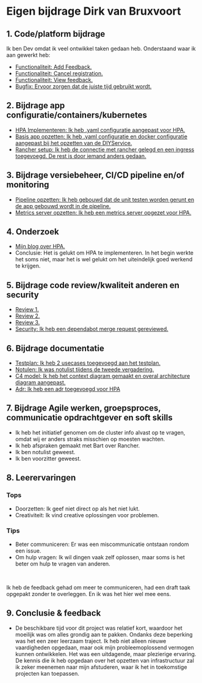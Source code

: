 # Eigen bijdrage Dirk van Bruxvoort

## 1. Code/platform bijdrage

Ik ben Dev omdat ik veel ontwikkel taken gedaan heb. Onderstaand waar ik aan gewerkt heb:

- [Functionaliteit: Add Feedback.]( https://github.com/hanaim-devops/devops-bp-pitstop-uitbreiding-team-knoppert/pull/55 )
- [Functionaliteit: Cancel registration.]( https://github.com/hanaim-devops/devops-bp-pitstop-uitbreiding-team-knoppert/pull/56 )
- [Functionaliteit: View feedback.]( https://github.com/hanaim-devops/devops-bp-pitstop-uitbreiding-team-knoppert/pull/74 )
- [Bugfix: Ervoor zorgen dat de juiste tijd gebruikt wordt.]( https://github.com/hanaim-devops/devops-bp-pitstop-uitbreiding-team-knoppert/pull/77 )

## 2. Bijdrage app configuratie/containers/kubernetes

- [HPA Implementeren: Ik heb .yaml configuratie aangepast voor HPA.]( https://github.com/hanaim-devops/devops-bp-pitstop-uitbreiding-team-knoppert/pull/17 )
- [Basis app opzetten: Ik heb .yaml configuratie en docker configuratie aangepast bij het opzetten van de DIYService.]( https://github.com/hanaim-devops/devops-bp-pitstop-uitbreiding-team-knoppert/pull/22 )
- [Rancher setup: Ik heb de connectie met rancher gelegd en een ingress toegevoegd. De rest is door iemand anders gedaan.]( https://github.com/hanaim-devops/devops-bp-pitstop-uitbreiding-team-knoppert/pull/39 )

## 3. Bijdrage versiebeheer, CI/CD pipeline en/of monitoring

- [Pipeline opzetten: Ik heb gebouwd dat de unit testen worden gerunt en de app gebouwd wordt in de pipeline.]( https://github.com/hanaim-devops/devops-bp-pitstop-uitbreiding-team-knoppert/pull/21 )
- [Metrics server opzetten: Ik heb een metrics server opgezet voor HPA.]( https://github.com/hanaim-devops/devops-bp-pitstop-uitbreiding-team-knoppert/pull/48 )

## 4. Onderzoek

- [Mijn blog over HPA.]( https://github.com/hanaim-devops/devops-blog-DirkvanBruxvoort )
- Conclusie: Het is gelukt om HPA te implementeren. In het begin werkte het soms niet, maar het is wel gelukt om het uiteindelijk goed werkend te krijgen.

## 5. Bijdrage code review/kwaliteit anderen en security

- [Review 1.]( https://github.com/hanaim-devops/devops-bp-pitstop-uitbreiding-team-knoppert/pull/35 )
- [Review 2.]( https://github.com/hanaim-devops/devops-bp-pitstop-uitbreiding-team-knoppert/pull/34 )
- [Review 3.]( https://github.com/hanaim-devops/devops-bp-pitstop-uitbreiding-team-knoppert/pull/58 )
- [Security: Ik heb een dependabot merge request gereviewed.]( https://github.com/hanaim-devops/devops-bp-pitstop-uitbreiding-team-knoppert/pull/29 )

## 6. Bijdrage documentatie

- [Testplan: Ik heb 2 usecases toegevoegd aan het testplan.]( https://github.com/hanaim-devops/devops-bp-pitstop-uitbreiding-team-knoppert/pull/70 )
- [Notulen: Ik was notulist tijdens de tweede vergadering.]( https://github.com/hanaim-devops/devops-bp-pitstop-uitbreiding-team-knoppert/pull/59 )
- [C4 model: Ik heb het context diagram gemaakt en overal architecture diagram aangepast.]( https://github.com/hanaim-devops/devops-bp-pitstop-uitbreiding-team-knoppert/pull/72 )
- [Adr: Ik heb een adr toegevoegd voor HPA]( https://github.com/hanaim-devops/devops-bp-pitstop-uitbreiding-team-knoppert/pull/82 )

## 7. Bijdrage Agile werken, groepsproces, communicatie opdrachtgever en soft skills

- Ik heb het initiatief genomen om de cluster info alvast op te vragen, omdat wij er anders straks misschien op moesten wachten.
- Ik heb afspraken gemaakt met Bart over Rancher.
- Ik ben notulist geweest.
- Ik ben voorzitter geweest.

## 8. Leerervaringen

### Tops

- Doorzetten: Ik geef niet direct op als het niet lukt.
- Creativiteit: Ik vind creative oplossingen voor problemen.

### Tips

- Beter communiceren: Er was een miscommunicatie ontstaan rondom een issue.
- Om hulp vragen: Ik wil dingen vaak zelf oplossen, maar soms is het beter om hulp te vragen van anderen.

<br>

Ik heb de feedback gehad om meer te communiceren, had een draft taak opgepakt zonder te overleggen. En ik was het hier wel mee eens.

## 9. Conclusie & feedback

- De beschikbare tijd voor dit project was relatief kort, waardoor het moeilijk was om alles grondig aan te pakken. Ondanks deze beperking was het een zeer leerzaam traject. Ik heb niet alleen nieuwe vaardigheden opgedaan, maar ook mijn probleemoplossend vermogen kunnen ontwikkelen. Het was een uitdagende, maar plezierige ervaring. De kennis die ik heb opgedaan over het opzetten van infrastructuur zal ik zeker meenemen naar mijn afstuderen, waar ik het in toekomstige projecten kan toepassen.
